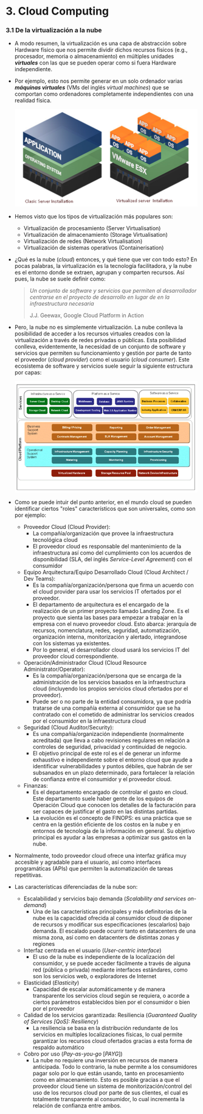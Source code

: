 # 3. Cloud Computing

### 3.1 De la virtualización a la nube


* A modo resumen, la virtualización es una capa de abstracción sobre Hardware físico que nos permite dividir dichos recursos físicos (e.g., procesador, memoria o almacenamiento) en múltiples unidades ***virtuales*** con las que se pueden operar como si fuera Hardware independiente. 

* Por ejemplo, esto nos permite generar en un solo ordenador varias ***máquinas virtuales*** (VMs del inglés *virtual machines*) que se comportan como ordenadores completamente independientes con una realidad física.

  <img src="images/virtualisation.png" alt="Virtualized Server Installation" style="zoom:65%;" />

* Hemos visto que los tipos de virtualización más populares son:

  * Virtualización de procesamiento (Server Virtualisation)
  * Virtualización de almacenamiento (Storage Virtualisation)
  * Virtualización de redes (Network Virtualisation)
  * Virtualización de sistemas operativos (Containerisation)

* ¿Qué es la nube (*cloud*) entonces, y qué tiene que ver con todo esto? En pocas palabras, la virtualización es la tecnología facilitadora, y la nube es el entorno donde se extraen, agrupan y comparten recursos. Así pues, la nube se suele definir como:

  > *Un conjunto de software y servicios que permiten al desarrollador centrarse en el proyecto de desarrollo en lugar de en la infraestructura necesaria*
  >
  > J.J. Geewax, Google Cloud Platform in Action

* Pero, la nube no es simplemente virtualización. La nube conlleva la posibilidad de acceder a los recursos virtuales creados con la virtualización a través de redes privadas o públicas. Esta posibilidad conlleva, evidentemente, la necesidad de un conjunto de software y servicios que permiten su funcionamiento y gestión por parte de tanto el proveedor (*cloud provider*) como el usuario (*cloud consumer*). Este ecosistema de software y servicios suele seguir la siguiente estructura por capas:

  <img src="images/layers-cloud.png" alt="Screenshot 2021-10-02 at 13.26.02" style="zoom:75%;" />

* Como se puede intuir del punto anterior, en el mundo cloud se pueden identificar ciertos "roles" característicos que son universales, como son por ejemplo:

  * Proveedor Cloud (Cloud Provider):
    * La compañía/organización que provee la infraestructura tecnológica cloud
    * El proveedor cloud es responsable del mantenimiento de la infraestructura así como del cumplimiento con los acuerdos de disponibilidad (SLA, del inglés *Service-Level Agreement*) con el consumidor 
  * Equipo Arquitectura/Equipo Desarrollado Cloud (Cloud Architect / Dev Teams): 
    * Es la compañía/organización/persona que firma un acuerdo con el cloud provider para usar los servicios IT ofertados por el proveedor.
    * El departamento de arquitectura es el encargado de la realización de un primer proyecto llamado Landing Zone. Es el proyecto que sienta las bases para empezar a trabajar en la empresa con el nuevo proveedor cloud. Esto abarca: jerarquía de recursos, nomenclatura, redes, seguridad, automatización, organización interna, monitorización y alertado, integrandose con los sistemas ya existentes.
    * Por lo general, el desarrollador cloud usará los servicios IT del proveedor cloud correspondiente.
  * Operación/Administrador Cloud (Cloud Resource Administrator/Operator):
    * Es la compañía/organización/persona que se encarga de la administración de los servicios basados en la infraestructura cloud (incluyendo los propios servicios cloud ofertados por el proveedor). 
    * Puede ser o no parte de la entidad consumidora, ya que podría tratarse de una compañía externa al consumidor que se ha contratado con el cometido de administrar los servicios creados por el consumidor en la infraestructura cloud
  * Seguridad (Cloud Auditor/Security): 
    * Es una compañía/organización independiente (normalmente acreditada) que lleva a cabo revisiones regulares en relación a controles de seguridad, privacidad y continuidad de negocio.
    * El objetivo principal de este rol es el de generar un informe exhaustivo e independiente sobre el entorno cloud que ayude a identificar vulnerabilidades y puntos débiles, que habrán de ser subsanados en un plazo determinado, para fortalecer la relación de confianza entre el consumidor y el proveedor cloud.
  * Finanzas:
    * Es el departamento encargado de controlar el gasto en cloud. Este departamento suele haber gente de los equipos de Operación Cloud que conocen los detalles de la facturación para ser capaces de justificar el gasto en las distintas partidas.
    * La evolución es el concepto de FINOPS: es una práctica que se centra en la gestión eficiente de los costos en la nube y en entornos de tecnología de la información en general. Su objetivo principal es ayudar a las empresas a optimizar sus gastos en la nube.

* Normalmente, todo proveedor cloud ofrece una interfaz gráfica muy accesible y agradable para el usuario, así como interfaces programáticas (APIs) que permiten la automatización de tareas repetitivas.

* Las características diferenciadas de la nube son:

  * Escalabilidad y servicios bajo demanda (*Scalability and services on-demand*)
    * Una de las características principales y más definitorias de la nube es la capacidad ofrecida al consumidor cloud de disponer de recursos y modificar sus especificaciones (escalarlos) bajo demanda. El escalado puede ocurrir tanto en datacenters de una misma zona, así como en datacenters de distintas zonas y regiones
  * Interfaz centrada en el usuario (*User-centric interface*)
    * El uso de la nube es independiente de la localización del consumidor, y se puede acceder fácilmente a través de alguna red (pública o privada) mediante interfaces estándares, como son los servicios web, o exploradores de Internet
  * Elasticidad (*Elasticity*)
    * Capacidad de escalar automáticamente y de manera transparente los servicios cloud según se requiera, o acorde a ciertos parámetros establecidos bien por el consumidor o bien por el proveedor  
  * Calidad de los servicios garantizada: Resiliencia (*Guaranteed Quality of Services [QoS]: Resiliency*)
    * La resiliencia se basa en la distribución redundante de los servicios en multiples localizaciones físicas, lo cual permite garantizar los recursos cloud ofertados gracias a esta forma de respaldo automático
  * Cobro por uso (*Pay-as-you-go* [*PAYG*])
    * La nube no requiere una inversión en recursos de manera anticipada. Todo lo contrario, la nube permite a los consumidores pagar solo por lo que están usando, tanto en procesamiento como en almacenamiento. Esto es posible gracias a que el proveedor cloud tiene un sistema de monitorización/control del uso de los recursos cloud por parte de sus clientes, el cual es totalmente transparente al consumidor, lo cual incrementa la relación de confianza entre ambos.
